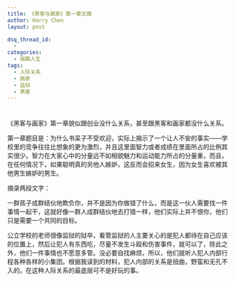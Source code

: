 ```yaml
---
title: 《黑客与画家》第一章文摘
author: Harry Chen
layout: post

dsq_thread_id:
  - 
categories:
  - 挨踢人生
tags:
  - 人际关系
  - 画家
  - 监狱
  - 黑客
---
```

# 

《黑客与画家》第一章貌似跟创业没什么关系，甚至跟黑客和画家都没什么关系。

第一章题目是：为什么书呆子不受欢迎，实际上揭示了一个让人不安的事实——学校里的竞争往往比想象的更为激烈，并且这里面智力或者成绩在里面所占的比例其实很少。智力在大家心中的分量远不如相貌魅力和运动能力所占的分量重，而且，在任何情况下，如果聪明真的另他人嫉妒，这反而会招来女生，因为女生喜欢被其他男生嫉妒的男生。

摘录两段文字：

一群孩子成群结伙地欺负你，并不是因为你做错了什么，而是这一伙人需要找一件事情一起干，这就好像一群人成群结伙地去打猎一样，他们实际上并不恨你，他们只是需要一个共同的目标。

公立学校的老师很像监狱的狱卒，看管监狱的人主要关心的是犯人都待在自己应该的位置上，然后让犯人有东西吃，尽量不发生斗殴和伤害事件，就可以了，除此之外，他们一件事情也不愿意多管。没必要自找麻烦，所以，他们就听人犯人内部行程各种各样的小集团。根据我读到的材料，犯人内部的关系是扭曲，野蛮和无孔不入的。在这种人际关系的最底层可不是好玩的事。
